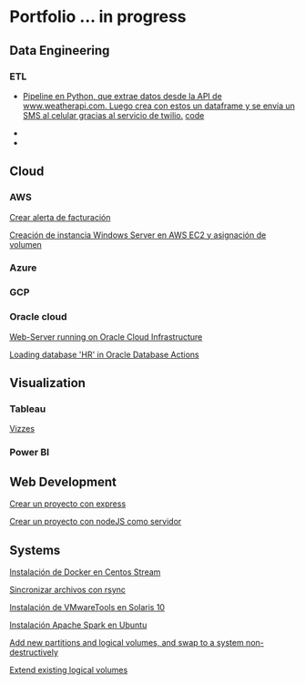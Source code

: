 # Portfolio  ... in progress

## Data Engineering

### ETL

* [Pipeline en Python, que extrae datos desde la API de www.weatherapi.com. Luego crea con estos un dataframe y se envía un SMS al celular gracias al servicio de twilio.](https://deepnote.com/@carlos-astorga/ETL-Extraccion-de-datos-desde-weatherapicom-561c9cdc-162f-4f8a-8dba-e9d08b5a3c7a)
  [code](https://github.com/xilen0x/Send-messages-with-twilio/blob/main/twilio_script.py)
* 

* 

## Cloud

### AWS

[Crear alerta de facturación](https://www.youtube.com/watch?v=X9nOIo83ooo)

[Creación de instancia Windows Server en AWS EC2 y asignación de volumen](https://www.youtube.com/watch?v=RcRLxwt6He0)

### Azure

### GCP

### Oracle cloud

[Web-Server running on Oracle Cloud Infrastructure](http://129.151.251.209/)

[Loading database 'HR'​ in Oracle Database Actions](https://www.linkedin.com/pulse/loading-database-hr-oracle-actions-carlos-astorga/?trackingId=YFANFvGjQJyQuxqCwz3pJw%3D%3D)

## Visualization
### Tableau

[Vizzes](https://public.tableau.com/app/profile/carlos.astorga)

### Power BI

## Web Development

[Crear un proyecto con express](https://xilenoxblog.wordpress.com/2020/06/30/crear-un-proyecto-con-express/)

[Crear un proyecto con nodeJS como servidor](https://xilenoxblog.wordpress.com/2020/06/30/inicializar-un-nuevo-proyecto-con-node/)

## Systems

[Instalación de Docker en Centos Stream](https://www.youtube.com/watch?v=MIGeq9NfUZc)

[Sincronizar archivos con rsync ](https://www.youtube.com/watch?v=xZm-2UukB4c)

[Instalación de VMwareTools en Solaris 10](https://www.youtube.com/watch?v=ttdFkt8sFck)

[Instalación Apache Spark en Ubuntu ](https://www.youtube.com/watch?v=Zhsu5o1O7lg)

[Add new partitions and logical volumes, and swap to a system non-destructively](https://xilenoxblog.wordpress.com/2019/04/21/add-new-partitions-and-logical-volumes-and-swap-to-a-system-non-destructively/)

[Extend existing logical volumes](https://xilenoxblog.wordpress.com/2019/05/14/extend-existing-logical-volumes-2/)


